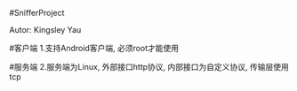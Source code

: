 #SnifferProject

Autor:  Kingsley Yau

#客户端
1.支持Android客户端, 必须root才能使用</br>

#服务端
2.服务端为Linux, 外部接口http协议, 内部接口为自定义协议, 传输层使用tcp</br>
